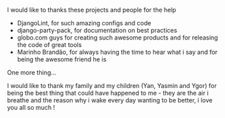 I would like to thanks these projects and people for the help

* DjangoLint, for such amazing configs and code
* django-party-pack, for documentation on best practices
* globo.com guys for creating such awesome products and for releasing the code
  of great tools
* Marinho Brandão, for always having the time to hear what i say and for being
  the awesome friend he is

One more thing...

I would like to thank my family and my children (Yan, Yasmin and Ygor) for being
the best thing that could have happened to me - they are the air i breathe and
the reason why i wake every day wanting to be better, i love you all so much !
